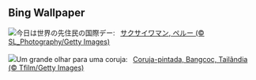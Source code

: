 ## Bing Wallpaper
![](https://www.bing.com/th?id=OHR.IncaRuinPeru_JA-JP8602736251_UHD.jpg&w=1000)今日は世界の先住民の国際デー:&nbsp;&ensp;[サクサイワマン, ペルー (© SL_Photography/Getty Images)](https://www.bing.com/th?id=OHR.IncaRuinPeru_JA-JP8602736251_UHD.jpg)
<br><br/>
![](https://www.bing.com/th?id=OHR.SpottedOwlet_PT-BR0320206589_UHD.jpg&w=1000)Um grande olhar para uma coruja:&nbsp;&ensp;[Coruja-pintada, Bangcoc, Tailândia (© Tfilm/Getty Images)](https://www.bing.com/th?id=OHR.SpottedOwlet_PT-BR0320206589_UHD.jpg)
<br><br/>
